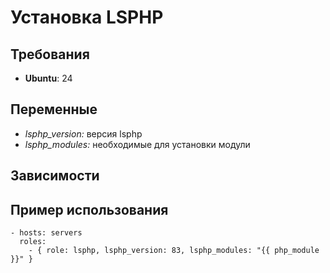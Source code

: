 Установка LSPHP
===============

Требования
------------

- **Ubuntu**: 24

Переменные
--------------

- *lsphp_version:* версия lsphp
- *lsphp_modules:* необходимые для установки модули

Зависимости
------------

Пример использования
--------------------

    - hosts: servers
      roles:
        - { role: lsphp, lsphp_version: 83, lsphp_modules: "{{ php_module }}" }
        